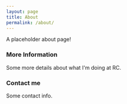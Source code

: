 ```yaml
---
layout: page
title: About
permalink: /about/
---
```


A placeholder about page! 

### More Information

Some more details about what I'm doing at RC. 

### Contact me

Some contact info.
